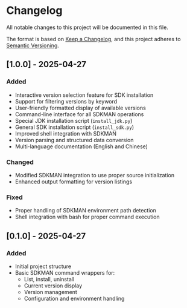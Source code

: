 # Changelog

All notable changes to this project will be documented in this file.

The format is based on [Keep a Changelog](https://keepachangelog.com/en/1.0.0/),
and this project adheres to [Semantic Versioning](https://semver.org/spec/v2.0.0.html).

## [1.0.0] - 2025-04-27

### Added
- Interactive version selection feature for SDK installation
- Support for filtering versions by keyword
- User-friendly formatted display of available versions
- Command-line interface for all SDKMAN operations
- Special JDK installation script (`install_jdk.py`)
- General SDK installation script (`install_sdk.py`)
- Improved shell integration with SDKMAN
- Version parsing and structured data conversion
- Multi-language documentation (English and Chinese)

### Changed
- Modified SDKMAN integration to use proper source initialization
- Enhanced output formatting for version listings

### Fixed
- Proper handling of SDKMAN environment path detection
- Shell integration with bash for proper command execution

## [0.1.0] - 2025-04-27

### Added
- Initial project structure
- Basic SDKMAN command wrappers for:
  - List, install, uninstall
  - Current version display
  - Version management
  - Configuration and environment handling 